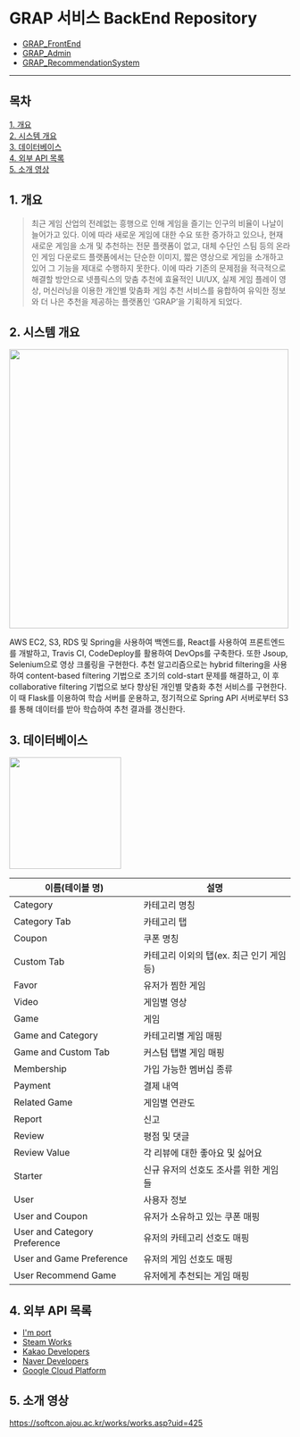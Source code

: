 # GRAP 서비스 BackEnd Repository
- [GRAP_FrontEnd](https://github.com/Frame-GRAP/GRAP_FrontEnd)  
- [GRAP_Admin](https://github.com/Frame-GRAP/GRAP_Admin)  
- [GRAP_RecommendationSystem](https://github.com/Frame-GRAP/GRAP_RecommendationSystem)
----------------------------------------------------------------  
## 목차
[1. 개요](#1-개요)  
[2. 시스템 개요](#2-시스템-개요)  
[3. 데이터베이스](#3-데이터베이스)  
[4. 외부 API 목록](#4-외부-api-목록)  
[5. 소개 영상](#5-소개-영상)


## 1. 개요
> 최근 게임 산업의 전례없는 흥행으로 인해 게임을 즐기는 인구의 비율이 나날이 늘어가고 있다. 이에 따라 새로운 게임에 대한 수요 또한 증가하고 있으나, 현재 새로운 게임을 소개 및 추천하는 전문 플랫폼이 없고, 대체 수단인 스팀 등의 온라인 게임 다운로드 플랫폼에서는 단순한 이미지, 짧은 영상으로 게임을 소개하고 있어 그 기능을 제대로 수행하지 못한다. 이에 따라 기존의 문제점을 적극적으로 해결할 방안으로 넷플릭스의 맞춤 추천에 효율적인 UI/UX, 실제 게임 플레이 영상, 머신러닝을 이용한 개인별 맞춤화 게임 추천 서비스를 융합하여 유익한 정보와 더 나은 추천을 제공하는 플랫폼인 ‘GRAP’을 기획하게 되었다.  


## 2. 시스템 개요
<img src="https://user-images.githubusercontent.com/67397679/120896409-57f69200-c65c-11eb-8c16-47b9767ba089.png" width="500">

AWS EC2, S3, RDS 및 Spring을 사용하여 백엔드를, React를 사용하여 프론트엔드를 개발하고, Travis CI, CodeDeploy를 활용하여 DevOps를 구축한다. 또한 Jsoup, Selenium으로 영상 크롤링을 구현한다. 추천 알고리즘으로는 hybrid filtering을 사용하여 content-based filtering 기법으로 초기의 cold-start 문제를 해결하고, 이 후 collaborative filtering 기법으로 보다 향상된 개인별 맞춤화 추천 서비스를 구현한다. 이 때 Flask를 이용하여 학습 서버를 운용하고, 정기적으로 Spring API 서버로부터 S3를 통해 데이터를 받아 학습하여 추천 결과를 갱신한다.

## 3. 데이터베이스

<img src="https://user-images.githubusercontent.com/67397679/120896645-6f824a80-c65d-11eb-9c33-6a1826dad003.png" width="200">

이름(테이블 명)| 설명| 
---- | ---- |
Category|카테고리 명칭|
Category Tab|카테고리 탭|
Coupon|쿠폰 명칭|
Custom Tab|카테고리 이외의 탭(ex. 최근 인기 게임 등)|
Favor|유저가 찜한 게임|
Video|게임별 영상|
Game|게임|
Game and Category|카테고리별 게임 매핑|
Game and Custom Tab|커스텀 탭별 게임 매핑|
Membership|가입 가능한 멤버십 종류|
Payment|결제 내역|
Related Game|게임별 연관도|
Report|신고|
Review|평점 및 댓글|
Review Value|각 리뷰에 대한 좋아요 및 싫어요|
Starter|신규 유저의 선호도 조사를 위한 게임들|
User|사용자 정보|
User and Coupon|유저가 소유하고 있는 쿠폰 매핑|
User and Category Preference|유저의 카테고리 선호도 매핑|
User and Game Preference|유저의 게임 선호도 매핑|
User Recommend Game|유저에게 추천되는 게임 매핑|



## 4. 외부 API 목록
* [I'm port](https://www.iamport.kr/)
* [Steam Works](https://partner.steamgames.com/doc/api?l=koreana)
* [Kakao Developers](https://developers.kakao.com/)
* [Naver Developers](https://developers.naver.com/main/)
* [Google Cloud Platform](https://console.cloud.google.com/apis/)

## 5. 소개 영상
https://softcon.ajou.ac.kr/works/works.asp?uid=425
